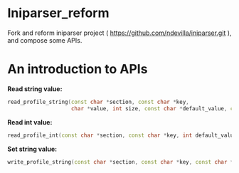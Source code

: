 # Iniparser_reform
Fork and reform iniparser project ( https://github.com/ndevilla/iniparser.git ), and compose some APIs.

# An introduction to APIs
**Read string value:**
```cpp
read_profile_string(const char *section, const char *key, 
                    char *value, int size, const char *default_value, const char *file);
```

**Read int value:**
```cpp
read_profile_int(const char *section, const char *key, int default_value, const char *file);
```

**Set string value:**
```cpp
write_profile_string(const char *section, const char *key, const char *value, const char *file);
```

